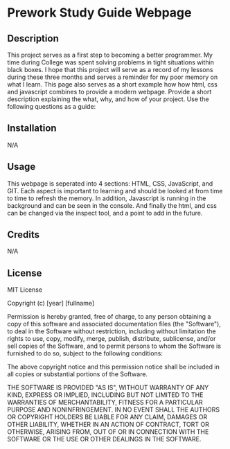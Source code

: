 # Prework Study Guide Webpage

## Description

This project serves as a first step to becoming a better programmer.  My time during College was spent solving problems in tight situations within black boxes.  I hope that this project will serve as a record of my lessons during these three months and serves a reminder for my poor memory on what I learn. This page also serves as a short example how how html, css and javascript combines to provide a modern webpage.
Provide a short description explaining the what, why, and how of your project. Use the following questions as a guide:

## Installation

N/A

## Usage

This webpage is seperated into 4 sections: HTML, CSS, JavaScript, and  GIT.  Each aspect is important to learning and  should be looked at from time to time to refresh the memory.  In addition, Javascript is running in the background and can be seen in the console.  And finally the html, and css can be changed via the inspect tool, and a point to add in the future.

## Credits

N/A

## License

MIT License

Copyright (c) [year] [fullname]

Permission is hereby granted, free of charge, to any person obtaining a copy
of this software and associated documentation files (the "Software"), to deal
in the Software without restriction, including without limitation the rights
to use, copy, modify, merge, publish, distribute, sublicense, and/or sell
copies of the Software, and to permit persons to whom the Software is
furnished to do so, subject to the following conditions:

The above copyright notice and this permission notice shall be included in all
copies or substantial portions of the Software.

THE SOFTWARE IS PROVIDED "AS IS", WITHOUT WARRANTY OF ANY KIND, EXPRESS OR
IMPLIED, INCLUDING BUT NOT LIMITED TO THE WARRANTIES OF MERCHANTABILITY,
FITNESS FOR A PARTICULAR PURPOSE AND NONINFRINGEMENT. IN NO EVENT SHALL THE
AUTHORS OR COPYRIGHT HOLDERS BE LIABLE FOR ANY CLAIM, DAMAGES OR OTHER
LIABILITY, WHETHER IN AN ACTION OF CONTRACT, TORT OR OTHERWISE, ARISING FROM,
OUT OF OR IN CONNECTION WITH THE SOFTWARE OR THE USE OR OTHER DEALINGS IN THE
SOFTWARE.